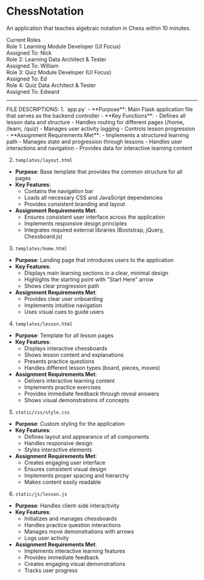 # ChessNotation
An application that teaches algebraic notation in Chess within 10 minutes.

Current Roles
<br>
Role 1: Learning Module Developer (UI Focus)<br>
Assigned To: Nick<br>
Role 2: Learning Data Architect & Tester<br>
Assigned To: William <br>
Role 3: Quiz Module Developer (UI Focus)<br>
Assigned To: Ed <br>
Role 4: Quiz Data Architect & Tester<br>
Assigned To: Edward<br>
<hr>
FILE DESCRIPTIONS:
1. `app.py`
- **Purpose**: Main Flask application file that serves as the backend controller
- **Key Functions**:
  - Defines all lesson data and structure
  - Handles routing for different pages (/home, /learn, /quiz)
  - Manages user activity logging
  - Controls lesson progression
- **Assignment Requirements Met**:
  - Implements a structured learning path
  - Manages state and progression through lessons
  - Handles user interactions and navigation
  - Provides data for interactive learning content

2. `templates/layout.html`
- **Purpose**: Base template that provides the common structure for all pages
- **Key Features**:
  - Contains the navigation bar
  - Loads all necessary CSS and JavaScript dependencies
  - Provides consistent branding and layout
- **Assignment Requirements Met**:
  - Ensures consistent user interface across the application
  - Implements responsive design principles
  - Integrates required external libraries (Bootstrap, jQuery, Chessboard.js)

3. `templates/home.html`
- **Purpose**: Landing page that introduces users to the application
- **Key Features**:
  - Displays main learning sections in a clear, minimal design
  - Highlights the starting point with "Start Here" arrow
  - Shows clear progression path
- **Assignment Requirements Met**:
  - Provides clear user onboarding
  - Implements intuitive navigation
  - Uses visual cues to guide users

4. `templates/lesson.html`
- **Purpose**: Template for all lesson pages
- **Key Features**:
  - Displays interactive chessboards
  - Shows lesson content and explanations
  - Presents practice questions
  - Handles different lesson types (board, pieces, moves)
- **Assignment Requirements Met**:
  - Delivers interactive learning content
  - Implements practice exercises
  - Provides immediate feedback through reveal answers
  - Shows visual demonstrations of concepts

5. `static/css/style.css`
- **Purpose**: Custom styling for the application
- **Key Features**:
  - Defines layout and appearance of all components
  - Handles responsive design
  - Styles interactive elements
- **Assignment Requirements Met**:
  - Creates engaging user interface
  - Ensures consistent visual design
  - Implements proper spacing and hierarchy
  - Makes content easily readable

6. `static/js/lesson.js`
- **Purpose**: Handles client-side interactivity
- **Key Features**:
  - Initializes and manages chessboards
  - Handles practice question interactions
  - Manages move demonstrations with arrows
  - Logs user activity
- **Assignment Requirements Met**:
  - Implements interactive learning features
  - Provides immediate feedback
  - Creates engaging visual demonstrations
  - Tracks user progress

